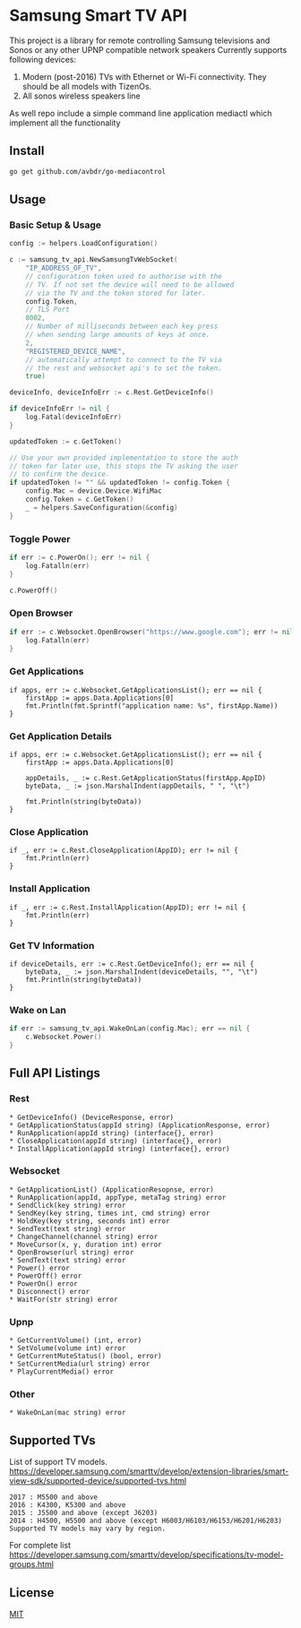 <p align="center">
    <H1>Samsung Smart TV API</H1>
</p>

This project is a library for remote controlling Samsung televisions and Sonos or any other UPNP compatible network speakers
Currently supports following devices:
1. Modern (post-2016) TVs with Ethernet or Wi-Fi connectivity. They should be all models with TizenOs.
2. All sonos wireless speakers line 

As well repo include a simple command line application mediactl which implement all the functionality

## Install

```bash
go get github.com/avbdr/go-mediacontrol
```

## Usage
### Basic Setup & Usage

```go
config := helpers.LoadConfiguration()

c := samsung_tv_api.NewSamsungTvWebSocket(
	"IP_ADDRESS_OF_TV",
	// configuration token used to authorise with the
	// TV. If not set the device will need to be allowed
	// via the TV and the token stored for later. 
	config.Token,
	// TLS Port
	8002,
	// Number of milliseconds between each key press
	// when sending large amounts of keys at once.
	2,
	"REGISTERED_DEVICE_NAME",
	// automatically attempt to connect to the TV via
	// the rest and websocket api's to set the token.
	true)

deviceInfo, deviceInfoErr := c.Rest.GetDeviceInfo()

if deviceInfoErr != nil {
	log.Fatal(deviceInfoErr)
}

updatedToken := c.GetToken()

// Use your own provided implementation to store the auth
// token for later use, this stops the TV asking the user
// to confirm the device.
if updatedToken != "" && updatedToken != config.Token {
	config.Mac = device.Device.WifiMac
	config.Token = c.GetToken()
	_ = helpers.SaveConfiguration(&config)
}
```

### Toggle Power
```go 
if err := c.PowerOn(); err != nil {
	log.Fatalln(err)
}

c.PowerOff()
```

### Open Browser

```go
if err := c.Websocket.OpenBrowser("https://www.google.com"); err != nil {
	log.Fatalln(err)
}
```

### Get Applications

```golang
if apps, err := c.Websocket.GetApplicationsList(); err == nil {
	firstApp := apps.Data.Applications[0]
	fmt.Println(fmt.Sprintf("application name: %s", firstApp.Name))
}
```

### Get Application Details

```golang
if apps, err := c.Websocket.GetApplicationsList(); err == nil {
	firstApp := apps.Data.Applications[0]

	appDetails, _ := c.Rest.GetApplicationStatus(firstApp.AppID)
	byteData, _ := json.MarshalIndent(appDetails, " ", "\t")

	fmt.Println(string(byteData))
}
```

### Close Application

```golang
if _, err := c.Rest.CloseApplication(AppID); err != nil {
	fmt.Println(err)
}
```

### Install Application
```golang
if _, err := c.Rest.InstallApplication(AppID); err != nil {
	fmt.Println(err)
}
```

### Get TV Information
```golang
if deviceDetails, err := c.Rest.GetDeviceInfo(); err == nil {
	byteData, _ := json.MarshalIndent(deviceDetails, "", "\t")
	fmt.Println(string(byteData))
}
```

### Wake on Lan
```go
if err := samsung_tv_api.WakeOnLan(config.Mac); err == nil {
	c.Websocket.Power()
}
```
## Full API Listings

### Rest
	* GetDeviceInfo() (DeviceResponse, error)
	* GetApplicationStatus(appId string) (ApplicationResponse, error)
	* RunApplication(appId string) (interface{}, error)
	* CloseApplication(appId string) (interface{}, error)
	* InstallApplication(appId string) (interface{}, error)

### Websocket
	* GetApplicationList() (ApplicationResopnse, error)
	* RunApplication(appId, appType, metaTag string) error
	* SendClick(key string) error
	* SendKey(key string, times int, cmd string) error
	* HoldKey(key string, seconds int) error
	* SendText(text string) error
	* ChangeChannel(channel string) error
	* MoveCursor(x, y, duration int) error
	* OpenBrowser(url string) error
	* SendText(text string) error
	* Power() error
	* PowerOff() error
	* PowerOn() error
	* Disconnect() error
	* WaitFor(str string) error

### Upnp
	* GetCurrentVolume() (int, error)
	* SetVolume(volume int) error 
	* GetCurrentMuteStatus() (bool, error) 
	* SetCurrentMedia(url string) error 
	* PlayCurrentMedia() error 

### Other
	* WakeOnLan(mac string) error

## Supported TVs

List of support TV
models. https://developer.samsung.com/smarttv/develop/extension-libraries/smart-view-sdk/supported-device/supported-tvs.html

```
2017 : M5500 and above
2016 : K4300, K5300 and above
2015 : J5500 and above (except J6203)
2014 : H4500, H5500 and above (except H6003/H6103/H6153/H6201/H6203)
Supported TV models may vary by region.
```

For complete list https://developer.samsung.com/smarttv/develop/specifications/tv-model-groups.html

## License

[MIT](./LICENSE.md)
